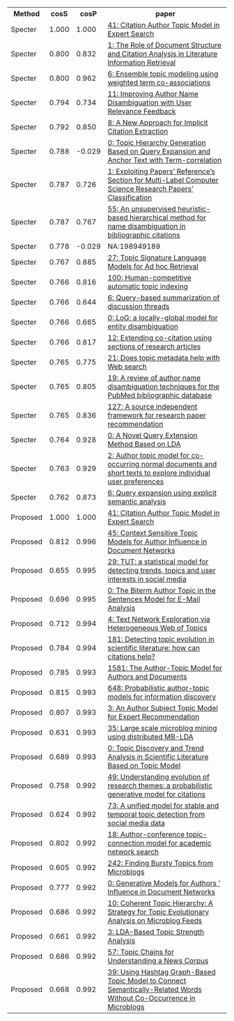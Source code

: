 <html><table><tr>
<th>Method</th>
<th>cosS</th>
<th>cosP</th>
<th>paper</th>
</tr>
<tr>
<td>Specter</td>
<td>1.000</td>
<td>1.000</td>
<td><a href="https://www.semanticscholar.org/paper/ca0fe6faca1c09f2c7c0be5ebdbae5cb3ff76e8f">41: Citation Author Topic Model in Expert Search</a></td>
</tr>
<tr>
<td>Specter</td>
<td>0.800</td>
<td>0.832</td>
<td><a href="https://www.semanticscholar.org/paper/dbd61958836620a7698f8236741befe76c4186eb">1: The Role of Document Structure and Citation Analysis in Literature Information Retrieval</a></td>
</tr>
<tr>
<td>Specter</td>
<td>0.800</td>
<td>0.962</td>
<td><a href="https://www.semanticscholar.org/paper/d5a85e01f2a57a012e02ac2901300deba68eac04">6: Ensemble topic modeling using weighted term co-associations</a></td>
</tr>
<tr>
<td>Specter</td>
<td>0.794</td>
<td>0.734</td>
<td><a href="https://www.semanticscholar.org/paper/35dd7af1cb2091dddb8af8b2728643f314b3be0e">11: Improving Author Name Disambiguation with User Relevance Feedback</a></td>
</tr>
<tr>
<td>Specter</td>
<td>0.792</td>
<td>0.850</td>
<td><a href="https://www.semanticscholar.org/paper/188170fd8ac02c46723b07908c2c634bc1bb818a">8: A New Approach for Implicit Citation Extraction</a></td>
</tr>
<tr>
<td>Specter</td>
<td>0.788</td>
<td>-0.029</td>
<td><a href="https://www.semanticscholar.org/paper/50315ab62aeaac065a7357c42c20f287e1d554da">0: Topic Hierarchy Generation Based on Query Expansion and Anchor Text with Term-correlation</a></td>
</tr>
<tr>
<td>Specter</td>
<td>0.787</td>
<td>0.726</td>
<td><a href="https://www.semanticscholar.org/paper/af442a79d4a0f38b41a8a43f0a7c36c63b7514d1">1: Exploiting Papers’ Reference’s Section for Multi-Label Computer Science Research Papers’ Classification</a></td>
</tr>
<tr>
<td>Specter</td>
<td>0.787</td>
<td>0.767</td>
<td><a href="https://www.semanticscholar.org/paper/ade6ea316da23206d115460d88be161f2daee605">55: An unsupervised heuristic-based hierarchical method for name disambiguation in bibliographic citations</a></td>
</tr>
<tr>
<td>Specter</td>
<td>0.778</td>
<td>-0.029</td>
<td>NA:198949189</td>
</tr>
<tr>
<td>Specter</td>
<td>0.767</td>
<td>0.885</td>
<td><a href="https://www.semanticscholar.org/paper/545e63ecb576088099bf8f2475cc536af4056576">27: Topic Signature Language Models for Ad hoc Retrieval</a></td>
</tr>
<tr>
<td>Specter</td>
<td>0.766</td>
<td>0.816</td>
<td><a href="https://www.semanticscholar.org/paper/ee800bab67e177e4676578f621db59a0faa736cd">100: Human-competitive automatic topic indexing</a></td>
</tr>
<tr>
<td>Specter</td>
<td>0.766</td>
<td>0.644</td>
<td><a href="https://www.semanticscholar.org/paper/ee0afe979920f90a394bff5f2185d61e264dd2cf">6: Query-based summarization of discussion threads</a></td>
</tr>
<tr>
<td>Specter</td>
<td>0.766</td>
<td>0.665</td>
<td><a href="https://www.semanticscholar.org/paper/49da09802df189ecfaad248d460337fb92a706a1">0: LoG: a locally-global model for entity disambiguation</a></td>
</tr>
<tr>
<td>Specter</td>
<td>0.766</td>
<td>0.817</td>
<td><a href="https://www.semanticscholar.org/paper/d0d6a2743139b1dfbbd5a62617411ac31eb109e5">12: Extending co-citation using sections of research articles</a></td>
</tr>
<tr>
<td>Specter</td>
<td>0.765</td>
<td>0.775</td>
<td><a href="https://www.semanticscholar.org/paper/b55bc2baeabd922eec97a4082d89e135fb18cfb0">21: Does topic metadata help with Web search</a></td>
</tr>
<tr>
<td>Specter</td>
<td>0.765</td>
<td>0.805</td>
<td><a href="https://www.semanticscholar.org/paper/bd81fcdf1dfe5fec5fb727e51cc979e95c917e00">19: A review of author name disambiguation techniques for the PubMed bibliographic database</a></td>
</tr>
<tr>
<td>Specter</td>
<td>0.765</td>
<td>0.836</td>
<td><a href="https://www.semanticscholar.org/paper/06d07b5908696fa4867b4957e59caf7da8cb4663">127: A source independent framework for research paper recommendation</a></td>
</tr>
<tr>
<td>Specter</td>
<td>0.764</td>
<td>0.928</td>
<td><a href="https://www.semanticscholar.org/paper/a035bde361abc737de1e0f0d968ed961432935f0">0: A Novel Query Extension Method Based on LDA</a></td>
</tr>
<tr>
<td>Specter</td>
<td>0.763</td>
<td>0.929</td>
<td><a href="https://www.semanticscholar.org/paper/f13d142dd602b5f940eaf453f621c8e3c7826cf8">2: Author topic model for co-occurring normal documents and short texts to explore individual user preferences</a></td>
</tr>
<tr>
<td>Specter</td>
<td>0.762</td>
<td>0.873</td>
<td><a href="https://www.semanticscholar.org/paper/ac2f8d33cdad235200cf4225a13113be0a33d74b">6: Query expansion using explicit semantic analysis</a></td>
</tr>
<tr>
<td>Proposed</td>
<td>1.000</td>
<td>1.000</td>
<td><a href="https://www.semanticscholar.org/paper/ca0fe6faca1c09f2c7c0be5ebdbae5cb3ff76e8f">41: Citation Author Topic Model in Expert Search</a></td>
</tr>
<tr>
<td>Proposed</td>
<td>0.812</td>
<td>0.996</td>
<td><a href="https://www.semanticscholar.org/paper/43028eb8c27f4f9b8894b5121b7a8266804391a8">45: Context Sensitive Topic Models for Author Influence in Document Networks</a></td>
</tr>
<tr>
<td>Proposed</td>
<td>0.655</td>
<td>0.995</td>
<td><a href="https://www.semanticscholar.org/paper/8cb45a5a03d2e8c9cc56030a99b9938cb2981087">29: TUT: a statistical model for detecting trends, topics and user interests in social media</a></td>
</tr>
<tr>
<td>Proposed</td>
<td>0.696</td>
<td>0.995</td>
<td><a href="https://www.semanticscholar.org/paper/5a0746b4a398d606bb90515756fbc9a551d5e0dd">0: The Biterm Author Topic in the Sentences Model for E-Mail Analysis</a></td>
</tr>
<tr>
<td>Proposed</td>
<td>0.712</td>
<td>0.994</td>
<td><a href="https://www.semanticscholar.org/paper/f05741b65a1d644f2fae4c654dae315a7451ee85">4: Text Network Exploration via Heterogeneous Web of Topics</a></td>
</tr>
<tr>
<td>Proposed</td>
<td>0.784</td>
<td>0.994</td>
<td><a href="https://www.semanticscholar.org/paper/a1ca82f5a5aa902e3f25d486292e439765711f19">181: Detecting topic evolution in scientific literature: how can citations help?</a></td>
</tr>
<tr>
<td>Proposed</td>
<td>0.785</td>
<td>0.993</td>
<td><a href="https://www.semanticscholar.org/paper/6436dce0e39f15a1ca9269e6ca813dfebb0af3a2">1581: The Author-Topic Model for Authors and Documents</a></td>
</tr>
<tr>
<td>Proposed</td>
<td>0.815</td>
<td>0.993</td>
<td><a href="https://www.semanticscholar.org/paper/dcb426cd5f9ca9a0d58e852fb8757202bfc36d37">648: Probabilistic author-topic models for information discovery</a></td>
</tr>
<tr>
<td>Proposed</td>
<td>0.807</td>
<td>0.993</td>
<td><a href="https://www.semanticscholar.org/paper/a7489f318a172db6bb884b83ca3bf3544d99eb12">3: An Author Subject Topic Model for Expert Recommendation</a></td>
</tr>
<tr>
<td>Proposed</td>
<td>0.631</td>
<td>0.993</td>
<td><a href="https://www.semanticscholar.org/paper/35ea8b49ef9a7629a91094f73f22c787b66a674f">35: Large scale microblog mining using distributed MB-LDA</a></td>
</tr>
<tr>
<td>Proposed</td>
<td>0.689</td>
<td>0.993</td>
<td><a href="https://www.semanticscholar.org/paper/af2bcb8be077d550d4bb3560fcc26b9f0c10a25c">0: Topic Discovery and Trend Analysis in Scientific Literature Based on Topic Model</a></td>
</tr>
<tr>
<td>Proposed</td>
<td>0.758</td>
<td>0.992</td>
<td><a href="https://www.semanticscholar.org/paper/9494715d86931630c994429eb8a1448e68de8741">49: Understanding evolution of research themes: a probabilistic generative model for citations</a></td>
</tr>
<tr>
<td>Proposed</td>
<td>0.624</td>
<td>0.992</td>
<td><a href="https://www.semanticscholar.org/paper/b1ff1c931b5cf8647fc60e39fd182764495a1bb6">73: A unified model for stable and temporal topic detection from social media data</a></td>
</tr>
<tr>
<td>Proposed</td>
<td>0.802</td>
<td>0.992</td>
<td><a href="https://www.semanticscholar.org/paper/66aed2c453c32d3e719b50f79c536739f838ccc6">18: Author-conference topic-connection model for academic network search</a></td>
</tr>
<tr>
<td>Proposed</td>
<td>0.605</td>
<td>0.992</td>
<td><a href="https://www.semanticscholar.org/paper/aed38235ba619304a8c4fb8ee56633901247be46">242: Finding Bursty Topics from Microblogs</a></td>
</tr>
<tr>
<td>Proposed</td>
<td>0.777</td>
<td>0.992</td>
<td><a href="https://www.semanticscholar.org/paper/759bd75c80b26fbbe8fba35cc437602df10ed831">0: Generative Models for Authors ’ Influence in Document Networks</a></td>
</tr>
<tr>
<td>Proposed</td>
<td>0.686</td>
<td>0.992</td>
<td><a href="https://www.semanticscholar.org/paper/5eee5f0728d54e4fdf3478d59bfcbe3cf6bafef1">10: Coherent Topic Hierarchy: A Strategy for Topic Evolutionary Analysis on Microblog Feeds</a></td>
</tr>
<tr>
<td>Proposed</td>
<td>0.661</td>
<td>0.992</td>
<td><a href="https://www.semanticscholar.org/paper/5ea10fa2762130e0b890a8e773d3315c56781e68">3: LDA-Based Topic Strength Analysis</a></td>
</tr>
<tr>
<td>Proposed</td>
<td>0.686</td>
<td>0.992</td>
<td><a href="https://www.semanticscholar.org/paper/7138a8d67a1bf206a34864f8eb994672eb363b0f">57: Topic Chains for Understanding a News Corpus</a></td>
</tr>
<tr>
<td>Proposed</td>
<td>0.668</td>
<td>0.992</td>
<td><a href="https://www.semanticscholar.org/paper/01e8f70436da5db2e6fe7f144eea35093d5e28e3">39: Using Hashtag Graph-Based Topic Model to Connect Semantically-Related Words Without Co-Occurrence in Microblogs</a></td>
</tr>
</table></html>
